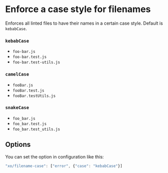 # Enforce a case style for filenames

Enforces all linted files to have their names in a certain case style. Default is `kebabCase`.

### `kebabCase`

- `foo-bar.js`
- `foo-bar.test.js`
- `foo-bar.test-utils.js`

### `camelCase`

- `fooBar.js`
- `fooBar.test.js`
- `fooBar.testUtils.js`

### `snakeCase`

- `foo_bar.js`
- `foo_bar.test.js`
- `foo_bar.test_utils.js`

## Options

You can set the option in configuration like this:

```js
"xo/filename-case": ["error", {"case": "kebabCase"}]
```
